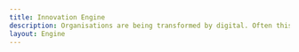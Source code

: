```yaml
---
title: Innovation Engine
description: Organisations are being transformed by digital. Often this is driven by their customers, sometimes by their team and occasionally by their competition. We get involved when you, the leadership decides it’s time for change.
layout: Engine
---
```

